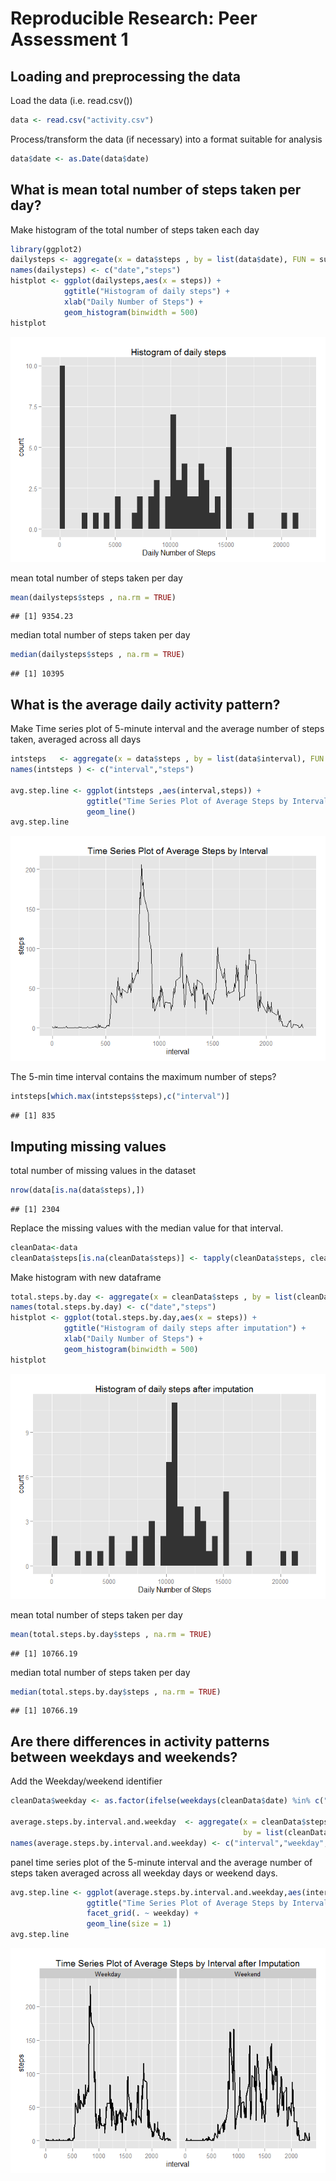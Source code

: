 # Reproducible Research: Peer Assessment 1


## Loading and preprocessing the data

Load the data (i.e. read.csv())

```r
data <- read.csv("activity.csv")
```

Process/transform the data (if necessary) into a format suitable for analysis

```r
data$date <- as.Date(data$date)
```

## What is mean total number of steps taken per day?
Make histogram of the total number of steps taken each day

```r
library(ggplot2)
dailysteps <- aggregate(x = data$steps , by = list(data$date), FUN = sum ,na.rm=TRUE)
names(dailysteps) <- c("date","steps")
histplot <- ggplot(dailysteps,aes(x = steps)) +
            ggtitle("Histogram of daily steps") +
            xlab("Daily Number of Steps") +
            geom_histogram(binwidth = 500)
histplot
```

![](PA1_template_files/figure-html/unnamed-chunk-3-1.png) 

mean total number of steps taken per day

```r
mean(dailysteps$steps , na.rm = TRUE)
```

```
## [1] 9354.23
```

median total number of steps taken per day

```r
median(dailysteps$steps , na.rm = TRUE)
```

```
## [1] 10395
```

## What is the average daily activity pattern?
Make Time series plot of 5-minute interval and the average number of steps taken, averaged across all days

```r
intsteps   <- aggregate(x = data$steps , by = list(data$interval), FUN = mean ,na.rm=TRUE)
names(intsteps ) <- c("interval","steps")

avg.step.line <- ggplot(intsteps ,aes(interval,steps)) +
                 ggtitle("Time Series Plot of Average Steps by Interval") +
                 geom_line()
avg.step.line  
```

![](PA1_template_files/figure-html/unnamed-chunk-6-1.png) 

The 5-min time interval contains the maximum number of steps?

```r
intsteps[which.max(intsteps$steps),c("interval")]
```

```
## [1] 835
```
## Imputing missing values

total number of missing values in the dataset

```r
nrow(data[is.na(data$steps),])
```

```
## [1] 2304
```

Replace the missing values with the median value for that interval.

```r
cleanData<-data
cleanData$steps[is.na(cleanData$steps)] <- tapply(cleanData$steps, cleanData$interval, mean, na.rm = TRUE)
```

Make histogram with new dataframe

```r
total.steps.by.day <- aggregate(x = cleanData$steps , by = list(cleanData$date), FUN = sum ,na.rm=TRUE)
names(total.steps.by.day) <- c("date","steps")
histplot <- ggplot(total.steps.by.day,aes(x = steps)) +
            ggtitle("Histogram of daily steps after imputation") +
            xlab("Daily Number of Steps") +
            geom_histogram(binwidth = 500)
histplot 
```

![](PA1_template_files/figure-html/unnamed-chunk-10-1.png) 

mean total number of steps taken per day

```r
mean(total.steps.by.day$steps , na.rm = TRUE)
```

```
## [1] 10766.19
```
median total number of steps taken per day

```r
median(total.steps.by.day$steps , na.rm = TRUE)
```

```
## [1] 10766.19
```
## Are there differences in activity patterns between weekdays and weekends?
Add the Weekday/weekend identifier

```r
cleanData$weekday <- as.factor(ifelse(weekdays(cleanData$date) %in% c("Saturday","Sunday"), "Weekend", "Weekday")) 

average.steps.by.interval.and.weekday  <- aggregate(x = cleanData$steps , 
                                                    by = list(cleanData$interval,cleanData$weekday), FUN = mean ,na.rm=TRUE)
names(average.steps.by.interval.and.weekday) <- c("interval","weekday","steps")
```
panel time series plot of the 5-minute interval and the average number of steps taken 
averaged across all weekday days or weekend days.

```r
avg.step.line <- ggplot(average.steps.by.interval.and.weekday,aes(interval,steps)) +
                 ggtitle("Time Series Plot of Average Steps by Interval after Imputation") +
                 facet_grid(. ~ weekday) +
                 geom_line(size = 1)
avg.step.line  
```

![](PA1_template_files/figure-html/unnamed-chunk-14-1.png) 
